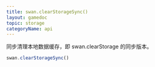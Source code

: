 ```yaml
---
title: swan.clearStorageSync()
layout: gamedoc
topic: storage
categoryName: api
---
```



同步清理本地数据缓存，即 swan.clearStorage 的同步版本。

```js
swan.clearStorageSync()
```